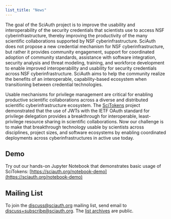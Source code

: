 ```yaml
---
list_title: "News"
---
```


The goal of the SciAuth project is to improve the usability and interoperability of the security credentials that scientists use to access NSF cyberinfrastructure, thereby improving the productivity of the many scientific collaborations supported by NSF cyberinfrastructure. SciAuth does not propose a new credential mechanism for NSF cyberinfrastructure, but rather it provides community engagement, support for coordinated adoption of community standards, assistance with software integration, security analysis and threat modeling, training, and workforce development to enable improved interoperability and usability for security credentials across NSF cyberinfrastructure. SciAuth aims to help the community realize the benefits of an interoperable, capability-based ecosystem when transitioning between credential technologies.

Usable mechanisms for privilege management are critical for enabling productive scientific collaborations across a diverse and distributed scientific cyberinfrastructure ecosystem. The [SciTokens](https://scitokens.org) project demonstrated that the use of JWTs with the IETF OAuth standard for privilege delegation provides a breakthrough for interoperable, least-privilege resource sharing in scientific collaborations. Now our challenge is to make that breakthrough technology usable by scientists across disciplines, project sizes, and software ecosystems by enabling coordinated deployments across cyberinfrastructures in active use today.

Demo
----

Try out our hands-on Jupyter Notebook that demonstrates basic usage of SciTokens: [https://sciauth.org/notebook-demo](https://sciauth.org/notebook-demo)

Mailing List
------------

To join the [discuss@sciauth.org](mailto:discuss@sciauth.org) mailing list, send email to [discuss+subscribe@sciauth.org](discuss+subscribe@sciauth.org). The [list archives](https://groups.google.com/u/1/a/sciauth.org/g/discuss) are public.
